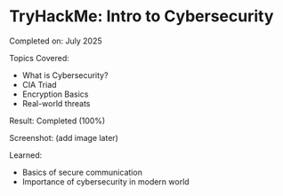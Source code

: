 # TryHackMe: Intro to Cybersecurity

Completed on: July 2025

Topics Covered:
- What is Cybersecurity?
- CIA Triad
- Encryption Basics
- Real-world threats

Result: Completed (100%)

Screenshot: (add image later)

Learned:
- Basics of secure communication
- Importance of cybersecurity in modern world
